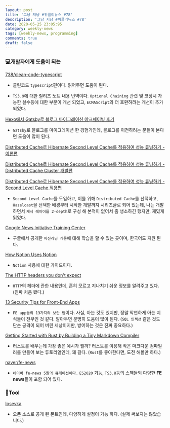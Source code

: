 ```yaml
---
layout: post
title: '그냥 저냥 #위클리뉴스 #78'
description: '그냥 저냥 #위클리뉴스 #78'
date: 2020-05-25 23:05:95
category: weekly-news
tags: [weekly-news, programming]
comments: true
draft: false
---
```


### 💻개발자에게 도움이 되는

[738/clean-code-typescript](https://github.com/738/clean-code-typescript)

- 클린코드 `typescript`편이다. 읽어두면 도움이 된다.

[](https://github.com/typescript-kr/typescript-kr.github.io/blob/master/pages/release%20notes/TypeScript%203.9.md)

- `TS3.9`에 대한 릴리즈 노트 내용 번역이다. `Optional Chaining` 관련 및 코딩시 가능한 실수등에 대한 부분이 개선 되었고, `ECMAScript`와 더 호환하려는 개선이 추가 되었다.

[Hexo에서 Gatsby로 블로그 마이그레이션 야크쉐이빙 후기](https://evan-moon.github.io/2020/05/09/gatsby-migration-retrospective/)

- `Gatsby`로 블로그를 마이그레이션 한 경험기인데, 블로그를 이전하려는 분들이 본다면 도움이 많이 된다.

[Distributed Cache로 Hibernate Second Level Cache를 적용하여 성능 튜닝하기 - 이론편](https://pkgonan.github.io/2020/05/distributed-hibernate-second-level-cache-1)

[Distributed Cache로 Hibernate Second Level Cache를 적용하여 성능 튜닝하기 - Distributed Cache Cluster 개발편](https://pkgonan.github.io/2020/05/distributed-hibernate-second-level-cache-2)

[Distributed Cache로 Hibernate Second Level Cache를 적용하여 성능 튜닝하기 - Second Level Cache 적용편](https://pkgonan.github.io/2020/05/distributed-hibernate-second-level-cache-3)

- `Second Level Cache`를 도입하고, 이를 위해 `Distributed Cache`를 선택하고, `Hazelcast`을 선택한 배경부터 시작한 개발까지 시리즈글로 되어 있는데, 나는 개발 하면서 `캐시 레이어를 2-depth`로 구성 해 본적이 없어서 좀 생소하긴 했지만, 재밌게 읽었다.

[Google News Initiative Training Center](https://newsinitiative.withgoogle.com/training/course/introduction-to-machine-learning)

- 구글에서 공개한 `머신러닝 개론`에 대해 학습을 할 수 있는 곳이며, 한국어도 지원 된다.

[How Notion Uses Notion ](https://www.notion.so/How-Notion-Uses-Notion-616f41d2f5124f3185cf1c36d267c07e)

- `Notion` 사용에 대한 가이드이다.

[The HTTP headers you don't expect](https://frenxi.com/http-headers-you-dont-expect/)

- `HTTP`의 헤더에 관한 내용인데, 흔히 모르고 지나치기 쉬운 정보를 알려주고 있다. (진짜 처음 봤다.)

[13 Security Tips for Front-End Apps](https://medium.com/better-programming/frontend-app-security-439797f57892)

- `FE app들의 13가지의 보안 팁`이다. 사실, 아는 것도 있지만, 정말 막연하게 아는 지식들이 전부인 것 같다. 알아두면 분명히 도움이 많이 된다. (`SQL 인젝션` 같은 것도 단순 공격이 되어 버린 세상이지만, 방어하는 것은 진짜 중요하다.)

[Getting Started with Rust by Building a Tiny Markdown Compiler](https://jesselawson.org/rust/getting-started-with-rust-by-building-a-tiny-markdown-compiler/)

- 러스트를 배우는데 가장 좋은 예시가 뭘까? 러스트를 이용해 작은 마크다운 컴파일러를 만들어 보는 튜토리얼인데, 꽤 길다. (`Rust`를 좋아한다면, 도전 해볼만 하다.)

[naver/fe-news](https://github.com/naver/fe-news/blob/master/issues/2020-05.md)

- `네이버 fe-news 5월의 큐레이션이다.` `ES2020` 기능, `TS3.8`등의 스펙들외 다양한 **FE news**들이 포함 되어 있다.

### 🔧Tool

[Iosevka](https://typeof.net/Iosevka/)

- 오픈 소스로 공개 된 폰트인데, 다양하게 설정이 가능 하다. (실제 써보지는 않았습니다.)
